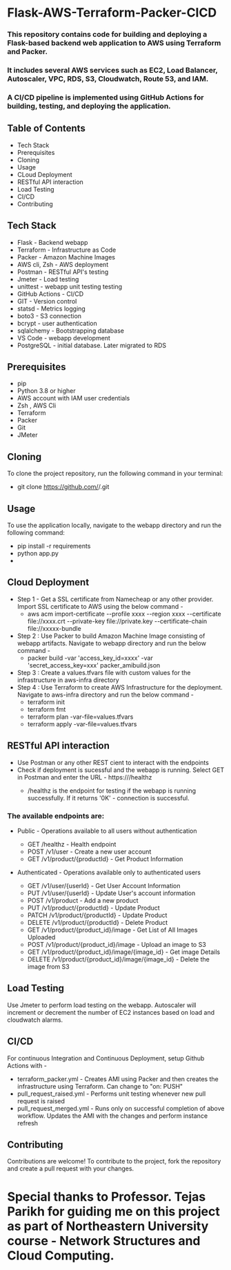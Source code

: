 # Flask-AWS-Terraform-Packer-CICD
### This repository contains code for building and deploying a Flask-based backend web application to AWS using Terraform and Packer.
### It includes several AWS services such as EC2, Load Balancer, Autoscaler, VPC, RDS, S3, Cloudwatch, Route 53, and IAM.
### A CI/CD pipeline is implemented using GitHub Actions for building, testing, and deploying the application.

## Table of Contents
- Tech Stack
- Prerequisites
- Cloning
- Usage
- CLoud Deployment
- RESTful API interaction
- Load Testing
- CI/CD
- Contributing

## Tech Stack
- Flask - Backend webapp
- Terraform - Infrastructure as Code
- Packer - Amazon Machine Images
- AWS cli, Zsh - AWS deployment 
- Postman - RESTful API's testing
- Jmeter - Load testing
- unittest - webapp unit testing testing
- GitHub Actions - CI/CD
- GIT - Version control
- statsd - Metrics logging
- boto3 - S3 connection
- bcrypt - user authentication
- sqlalchemy - Bootstrapping database
- VS Code - webapp development
- PostgreSQL - initial database. Later migrated to RDS

## Prerequisites
- pip
- Python 3.8 or higher
- AWS account with IAM user credentials
- Zsh , AWS Cli
- Terraform
- Packer
- Git
- JMeter

## Cloning
To clone the project repository, run the following command in your terminal:
  - git clone https://github.com/<your-github-username>/<your-repo-name>.git

## Usage
To use the application locally, navigate to the webapp directory and run the following command:
  - pip install -r requirements
  - python app.py
  - <note : Might need to setup database connection accordingly>

## Cloud Deployment
- Step 1 - Get a SSL certificate from Namecheap or any other provider. Import SSL certificate to AWS using the below command -
  - aws acm import-certificate --profile xxxx --region xxxx --certificate file://xxxx.crt --private-key file://private.key --certificate-chain file://xxxxx-bundle
- Step 2 : Use Packer to build Amazon Machine Image consisting of webapp artifacts. Navigate to webapp directory and run the below command -
  - packer build -var 'access_key_id=xxxx' -var 'secret_access_key=xxx' packer_amibuild.json
- Step 3 : Create a values.tfvars file with custom values for the infrastructure in aws-infra directory
- Step 4 : Use Terraform to create AWS Infrastructure for the deployment. Navigate to aws-infra directory and run the below command -
  - terraform init
  - terraform fmt
  - terraform plan -var-file=values.tfvars
  - terraform apply -var-file=values.tfvars

## RESTful API interaction
- Use Postman or any other REST cient to interact with the endpoints
- Check if deployment is sucessful and the webapp is running. Select GET in Postman and enter the URL - https://<domain>/healthz
  - /healthz is the endpoint for testing if the webapp is running successfully. 
If it returns '0K' - connection is successful.
### The available endpoints are:
- Public - Operations available to all users without authentication
  - GET /healthz - Health endpoint
  - POST /v1/user - Create a new user account
  - GET /v1/product/{productId} - Get Product Information

- Authenticated - Operations available only to authenticated users
  - GET /v1/user/{userId} - Get User Account Information
  - PUT /v1/user/{userId} - Update User's account information
  - POST /v1/product - Add a new product
  - PUT /v1/product/{productId} - Update Product
  - PATCH /v1/product/{productId} - Update Product
  - DELETE /v1/product/{productId} - Delete Product
  - GET /v1/product/{product_id}/image - Get List of All Images Uploaded
  - POST /v1/product/{product_id}/image - Upload an image to S3
  - GET /v1/product/{product_id}/image/{image_id} - Get image Details
  - DELETE /v1/product/{product_id}/image/{image_id} - Delete the image from S3

## Load Testing
Use Jmeter to perform load testing on the webapp. Autoscaler will increment or decrement the number of EC2 instances based on load and cloudwatch alarms.

## CI/CD 
For continuous Integration and Continuous Deployment, setup Github Actions with -
- terraform_packer.yml - Creates AMI using Packer and then creates the infrastructure using Terraform. Can change to "on: PUSH"
- pull_request_raised.yml - Performs unit testing whenever new pull request is raised
- pull_request_merged.yml - Runs only on successful completion of above workflow. Updates the AMI with the changes and perform instance refresh

## Contributing
Contributions are welcome! To contribute to the project, fork the repository and create a pull request with your changes.

# Special thanks to Professor. Tejas Parikh for guiding me on this project as part of Northeastern University course - Network Structures and Cloud Computing.
